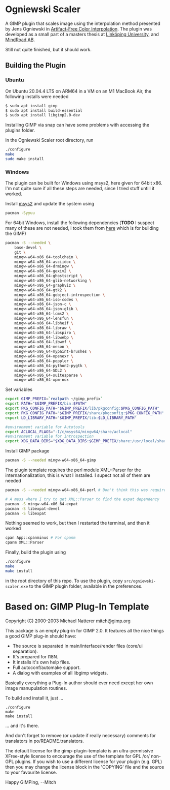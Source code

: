 # Ogniewski Scaler
A GIMP plugin that scales image using the interpolation method presented by Jens Ogniewski in [Artifact-Free Color Interpolation](https://doi.org/10.1145/2788539.2788556). The plugin was developed as a small part of a masters thesis at [Linköping University](https://liu.se/), and [MindRoad AB](https://www.mindroad.se/en-GB).

Still not quite finished, but it should work.

## Building the Plugin
### Ubuntu
On Ubuntu 20.04.4 LTS on ARM64 in a VM on an M1 MacBook Air, the following installs were needed
```bash
$ sudo apt install gimp
$ sudo apt install build-essential
$ sudo apt install libgimp2.0-dev
```
Installing GIMP via snap can have some problems with accessing the plugins folder.

In the Ogniewski Scaler root directory, run
```bash
./configure
make
sudo make install
```

### Windows
The plugin can be built for Windows using msys2, here given for 64bit x86. I'm not quite sure if all these steps are needed, since I tried stuff untill it worked.

Install [msys2](https://msys2.github.io/) and update the system using
```bash
pacman -Syyuu
```

For 64bit Windows, install the following dependencies (**TODO** I suspect many of these are not needed, i took them from [here](https://wiki.gimp.org/wiki/Hacking:Building/Windows#Cross-Compiling_GIMP_under_UNIX_using_crossroad) which is for building the GIMP)
```bash
pacman -S --needed \
    base-devel \
    git \
    mingw-w64-x86_64-toolchain \
    mingw-w64-x86_64-asciidoc \
    mingw-w64-x86_64-drmingw \
    mingw-w64-x86_64-gexiv2 \
    mingw-w64-x86_64-ghostscript \
    mingw-w64-x86_64-glib-networking \
    mingw-w64-x86_64-graphviz \
    mingw-w64-x86_64-gtk2 \
    mingw-w64-x86_64-gobject-introspection \
    mingw-w64-x86_64-iso-codes \
    mingw-w64-x86_64-json-c \
    mingw-w64-x86_64-json-glib \
    mingw-w64-x86_64-lcms2 \
    mingw-w64-x86_64-lensfun \
    mingw-w64-x86_64-libheif \
    mingw-w64-x86_64-libraw \
    mingw-w64-x86_64-libspiro \
    mingw-w64-x86_64-libwebp \
    mingw-w64-x86_64-libwmf \
    mingw-w64-x86_64-meson \
    mingw-w64-x86_64-mypaint-brushes \
    mingw-w64-x86_64-openexr \
    mingw-w64-x86_64-poppler \
    mingw-w64-x86_64-python2-pygtk \
    mingw-w64-x86_64-SDL2 \
    mingw-w64-x86_64-suitesparse \
    mingw-w64-x86_64-xpm-nox
```

Set variables
```bash
export GIMP_PREFIX=`realpath ~/gimp_prefix`
export PATH="$GIMP_PREFIX/bin:$PATH"
export PKG_CONFIG_PATH="$GIMP_PREFIX/lib/pkgconfig:$PKG_CONFIG_PATH"
export PKG_CONFIG_PATH="$GIMP_PREFIX/share/pkgconfig:$PKG_CONFIG_PATH"
export LD_LIBRARY_PATH="$GIMP_PREFIX/lib:$LD_LIBRARY_PATH"

#environment variable for Autotools
export ACLOCAL_FLAGS="-I/c/msys64/mingw64/share/aclocal"
#environment variable for introspection
export XDG_DATA_DIRS="$XDG_DATA_DIRS:$GIMP_PREFIX/share:/usr/local/share/:/usr/share/:/mingw64/share/"
```

Install GIMP package
```bash
pacman -S --needed mingw-w64-x86_64-gimp
```

The plugin template requires the perl module XML::Parser for the internationalization, this is what I installed. I supect not all of them are needed
```bash
pacman -S --needed mingw-w64-x86_64-perl # Don't think this was required

# A mess where I try to get XML::Parser to find the expat dependency
pacman -S mingw-w64-x86_64-expat
pacman -S libexpat-devel
pacman -S libexpat
```
Nothing seemed to work, but then I restarted the terminal, and then it worked
```bash
cpan App::cpanminus # For cpanm
cpanm XML::Parser
```

Finally, build the plugin using
```bash
./configure
make
make install
```
in the root directory of this repo. To use the plugin, copy `src/ogniewski-scaler.exe` to the GIMP plugin folder, available in the preferences.


Based on: GIMP Plug-In Template
=====================

Copyright (C) 2000-2003  Michael Natterer <mitch@gimp.org>


This package is an empty plug-in for GIMP 2.0. It features all the
nice things a good GIMP plug-in should have:

- The source is separated in main/interface/render files (core/ui separation).
- It's prepared for I18N.
- It installs it's own help files.
- Full autoconf/automake support.
- A dialog with examples of all libgimp widgets.

Basically everything a Plug-In author should ever need except
her own image manupulation routines.


To build and install it, just ...

	./configure
	make
	make install

 ... and it's there.

And don't forget to remove (or update if really necessary) comments
for translators in po/README.translators.

The default license for the gimp-plugin-template is an ultra-permissive
XFree-style license to encourage the use of the template for GPL /or/
non-GPL plugins.  If you wish to use a different license for your plugin
(e.g. GPL) then you may change the license block in the 'COPYING' file
and the source to your favourite license.


Happy GIMPing,
--Mitch
